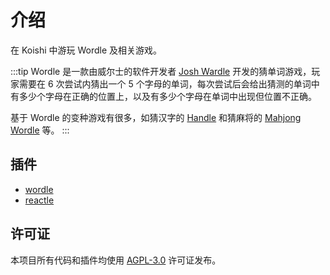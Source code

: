 # 介绍

在 Koishi 中游玩 Wordle 及相关游戏。

:::tip
Wordle 是一款由威尔士的软件开发者 [Josh Wardle](https://en.wikipedia.org/wiki/Josh_Wardle) 开发的猜单词游戏，玩家需要在 6 次尝试内猜出一个 5 个字母的单词，每次尝试后会给出猜测的单词中有多少个字母在正确的位置上，以及有多少个字母在单词中出现但位置不正确。

基于 Wordle 的变种游戏有很多，如猜汉字的 [Handle](https://handle.antfu.me/) 和猜麻将的 [Mahjong Wordle](https://mahjong-handle.update.sh/) 等。
:::
## 插件

- [wordle](./plugins/wordle)
- [reactle](./plugins/reactle)

## 许可证

本项目所有代码和插件均使用 [AGPL-3.0](https://github.com/koishijs/wordle/tree/master/LICENSE) 许可证发布。
